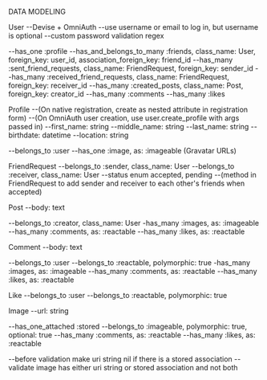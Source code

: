 DATA MODELING

User
--Devise + OmniAuth
--use username or email to log in, but username is optional
--custom password validation regex

--has_one :profile
--has_and_belongs_to_many :friends, class_name: User, 
                                    foreign_key: user_id, 
                                    association_foreign_key: friend_id
--has_many :sent_friend_requests, class_name: FriendRequest, foreign_key: sender_id
--has_many :received_friend_requests, class_name: FriendRequest, foreign_key: receiver_id
--has_many :created_posts, class_name: Post, foreign_key: creator_id
--has_many :comments
--has_many :likes
 
Profile
--(On native registration, create as nested attribute in registration form)
--(On OmniAuth user creation, use user.create_profile with args passed in)
--first_name: string
--middle_name: string
--last_name: string
--birthdate: datetime
--location: string

--belongs_to :user
--has_one :image, as: :imageable (Gravatar URLs)

FriendRequest
--belongs_to :sender, class_name: User
--belongs_to :receiver, class_name: User
--status enum accepted, pending
--(method in FriendRequest to add sender and receiver to each other's friends when accepted)

Post
--body: text

--belongs_to :creator, class_name: User
-has_many :images, as: :imageable
--has_many :comments, as: :reactable
--has_many :likes, as: :reactable

Comment
--body: text

--belongs_to :user
--belongs_to :reactable, polymorphic: true
-has_many :images, as: :imageable
--has_many :comments, as: :reactable
--has_many :likes, as: :reactable

Like
--belongs_to :user
--belongs_to :reactable, polymorphic: true

Image
--url: string

--has_one_attached :stored
--belongs_to :imageable, polymorphic: true, optional: true
--has_many :comments, as: :reactable
--has_many :likes, as: :reactable

--before validation make uri string nil if there is a stored association
--validate image has either uri string or stored association and not both

